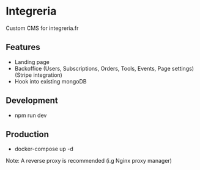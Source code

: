 # Integreria

Custom CMS for integreria.fr

## Features

- Landing page
- Backoffice (Users, Subscriptions, Orders, Tools, Events, Page settings) (Stripe integration)
- Hook into existing mongoDB

## Development

- npm run dev

## Production

- docker-compose up -d

Note: A reverse proxy is recommended (i.g Nginx proxy manager)
